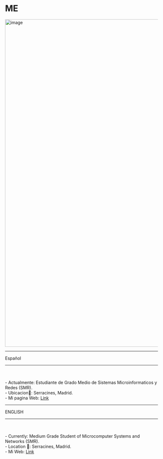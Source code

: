 # ME

<img width="1920" height="1080" alt="image" src="https://github.com/user-attachments/assets/48d5bfb3-0b43-422a-a212-617df0debd08" />
<HR>
<n>Español </n>
<hr>
<br>
<br>
- Actualmente: Estudiante de Grado Medio de Sistemas Microinformaticos y Redes (SMR).
<br>
- Ubicacion🚩: Serracines, Madrid. 
<br>
- Mi pagina Web: <A HREF= https://danilorenzo.vercel.app/ > Link </A>
<HR>
<n> ENGLISH</n>
<hr>
<br>
<br>
- Currently: Medium Grade Student of Microcomputer Systems and Networks (SMR).
<br>
- Location 🚩: Serracines, Madrid. 
<br>
- Mi Web: <A HREF= https://danilorenzo.vercel.app/ > Link </A>
